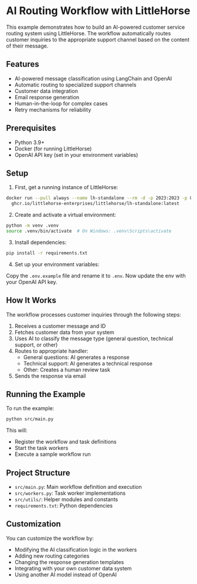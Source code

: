 # AI Routing Workflow with LittleHorse

This example demonstrates how to build an AI-powered customer service routing system using LittleHorse. The workflow automatically routes customer inquiries to the appropriate support channel based on the content of their message.

## Features

- AI-powered message classification using LangChain and OpenAI
- Automatic routing to specialized support channels
- Customer data integration
- Email response generation
- Human-in-the-loop for complex cases
- Retry mechanisms for reliability

## Prerequisites

- Python 3.9+
- Docker (for running LittleHorse)
- OpenAI API key (set in your environment variables)

## Setup

1. First, get a running instance of LittleHorse:

```bash
docker run --pull always --name lh-standalone --rm -d -p 2023:2023 -p 8080:8080 \
  ghcr.io/littlehorse-enterprises/littlehorse/lh-standalone:latest
```

2. Create and activate a virtual environment:

```bash
python -m venv .venv
source .venv/bin/activate  # On Windows: .venv\Scripts\activate
```

3. Install dependencies:

```bash
pip install -r requirements.txt
```

4. Set up your environment variables:

Copy the `.env.example` file and rename it to `.env`. Now update the env with your OpenAI API key.

## How It Works

The workflow processes customer inquiries through the following steps:

1. Receives a customer message and ID
2. Fetches customer data from your system
3. Uses AI to classify the message type (general question, technical support, or other)
4. Routes to appropriate handler:
   - General questions: AI generates a response
   - Technical support: AI generates a technical response
   - Other: Creates a human review task
5. Sends the response via email

## Running the Example

To run the example:

```bash
python src/main.py
```

This will:

- Register the workflow and task definitions
- Start the task workers
- Execute a sample workflow run

## Project Structure

- `src/main.py`: Main workflow definition and execution
- `src/workers.py`: Task worker implementations
- `src/utils/`: Helper modules and constants
- `requirements.txt`: Python dependencies

## Customization

You can customize the workflow by:

- Modifying the AI classification logic in the workers
- Adding new routing categories
- Changing the response generation templates
- Integrating with your own customer data system
- Using another AI model instead of OpenAI
